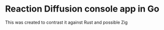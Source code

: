 # Reaction Diffusion console app in Go

This was created to contrast it against Rust and possible Zig
